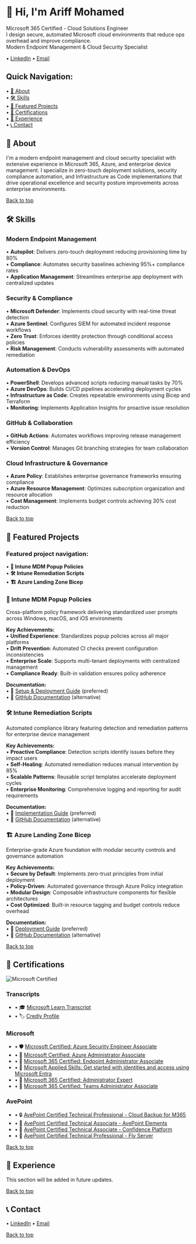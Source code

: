 # 👋 Hi, I'm Ariff Mohamed

Microsoft 365 Certified - Cloud Solutions Engineer  
I design secure, automated Microsoft cloud environments that reduce ops overhead and improve compliance.  
Modern Endpoint Management & Cloud Security Specialist

• [LinkedIn](https://www.linkedin.com/in/ariff-mohamed/) • [Email](mailto:aariff@outlook.co.nz)

## Quick Navigation:

• [📶 About](#about)  
• [🛠️ Skills](#skills)  
• [🚀 Featured Projects](#featured-projects)  
• [🏅 Certifications](#certifications)  
• [💼 Experience](#experience)  
• [📞 Contact](#contact)

## 📶 About

I'm a modern endpoint management and cloud security specialist with extensive experience in Microsoft 365, Azure, and enterprise device management. I specialize in zero-touch deployment solutions, security compliance automation, and Infrastructure as Code implementations that drive operational excellence and security posture improvements across enterprise environments.

[Back to top](#-hi-im-ariff-mohamed)

## 🛠️ Skills

### Modern Endpoint Management
• **Autopilot**: Delivers zero-touch deployment reducing provisioning time by 80%  
• **Compliance**: Automates security baselines achieving 95%+ compliance rates  
• **Application Management**: Streamlines enterprise app deployment with centralized updates

### Security & Compliance
• **Microsoft Defender**: Implements cloud security with real-time threat detection  
• **Azure Sentinel**: Configures SIEM for automated incident response workflows  
• **Zero Trust**: Enforces identity protection through conditional access policies  
• **Risk Management**: Conducts vulnerability assessments with automated remediation

### Automation & DevOps
• **PowerShell**: Develops advanced scripts reducing manual tasks by 70%  
• **Azure DevOps**: Builds CI/CD pipelines accelerating deployment cycles  
• **Infrastructure as Code**: Creates repeatable environments using Bicep and Terraform  
• **Monitoring**: Implements Application Insights for proactive issue resolution

### GitHub & Collaboration
• **GitHub Actions**: Automates workflows improving release management efficiency  
• **Version Control**: Manages Git branching strategies for team collaboration

### Cloud Infrastructure & Governance
• **Azure Policy**: Establishes enterprise governance frameworks ensuring compliance  
• **Azure Resource Management**: Optimizes subscription organization and resource allocation  
• **Cost Management**: Implements budget controls achieving 30% cost reduction

[Back to top](#-hi-im-ariff-mohamed)

## 🚀 Featured Projects

### Featured project navigation:
• **🔧 Intune MDM Popup Policies**  
• **🛠️ Intune Remediation Scripts**  
• **🏗️ Azure Landing Zone Bicep**

### 🔧 Intune MDM Popup Policies
Cross-platform policy framework delivering standardized user prompts across Windows, macOS, and iOS environments

**Key Achievements:**  
• **Unified Experience**: Standardizes popup policies across all major platforms  
• **Drift Prevention**: Automated CI checks prevent configuration inconsistencies  
• **Enterprise Scale**: Supports multi-tenant deployments with centralized management  
• **Compliance Ready**: Built-in validation ensures policy adherence

**Documentation:**  
• 📖 [Setup & Deployment Guide](https://ariff.nz/docs/intune-mdm-popup-policies) (preferred)  
• 📄 [GitHub Documentation](./docs/intune-mdm-setup.md) (alternative)

### 🛠️ Intune Remediation Scripts
Automated compliance library featuring detection and remediation patterns for enterprise device management

**Key Achievements:**  
• **Proactive Compliance**: Detection scripts identify issues before they impact users  
• **Self-Healing**: Automated remediation reduces manual intervention by 85%  
• **Scalable Patterns**: Reusable script templates accelerate deployment cycles  
• **Enterprise Monitoring**: Comprehensive logging and reporting for audit requirements

**Documentation:**  
• 📖 [Implementation Guide](https://ariff.nz/docs/intune-remediation-scripts) (preferred)  
• 📄 [GitHub Documentation](./docs/remediation-setup.md) (alternative)

### 🏗️ Azure Landing Zone Bicep
Enterprise-grade Azure foundation with modular security controls and governance automation

**Key Achievements:**  
• **Secure by Default**: Implements zero-trust principles from initial deployment  
• **Policy-Driven**: Automated governance through Azure Policy integration  
• **Modular Design**: Composable infrastructure components for flexible architectures  
• **Cost Optimized**: Built-in resource tagging and budget controls reduce overhead

**Documentation:**  
• 📖 [Deployment Guide](https://ariff.nz/docs/azure-landing-zone-bicep) (preferred)  
• 📄 [GitHub Documentation](./docs/azure-landing-zone-setup.md) (alternative)

[Back to top](#-hi-im-ariff-mohamed)

## 🏅 Certifications

![Microsoft Certified](https://camo.githubusercontent.com/873ed827/64ae4edf)

### Transcripts
- • 🎓 [Microsoft Learn Transcript](https://learn.microsoft.com/en-us/users/ariff-mohamed/transcript/73n4ki5ojwly24p?source=docs)
- • 🏷️ [Credly Profile](https://www.credly.com/users/ariff-mohamed)

### Microsoft
- • 🛡️ [Microsoft Certified: Azure Security Engineer Associate](https://learn.microsoft.com/api/credentials/share/en-us/Ariff-Mohamed/1DE42D8D3E20360F?8ac53fd9)
- • 🔧 [Microsoft Certified: Azure Administrator Associate](https://learn.microsoft.com/api/credentials/share/en-us/Ariff-Mohamed/27EA011B0DB995A?8ac53fd9)
- • 📱 [Microsoft 365 Certified: Endpoint Administrator Associate](https://learn.microsoft.com/api/credentials/share/en-us/Ariff-Mohamed/5E7B5535D853075?8ac53fd9)
- • 🧩 [Microsoft Applied Skills: Get started with identities and access using Microsoft Entra](https://learn.microsoft.com/api/credentials/share/en-us/Ariff-Mohamed/7CA3C54A4DAAF6D?8ac53fd9)
- • 👥 [Microsoft 365 Certified: Administrator Expert](https://learn.microsoft.com/api/credentials/share/en-us/Ariff-Mohamed/FFE73C769C6190B1?8ac53fd9)
- • 💬 [Microsoft 365 Certified: Teams Administrator Associate](https://learn.microsoft.com/api/credentials/share/en-us/Ariff-A/1FF2E73BDCAE576?9cde1e35)

### AvePoint
- • 🔒 [AvePoint Certified Technical Professional - Cloud Backup for M365](https://www.credly.com/badges/41165314/public_url)
- • 🧩 [AvePoint Certified Technical Associate - AvePoint Elements](https://www.credly.com/badges/9b33d9ab/public_url)
- • 🔐 [AvePoint Certified Technical Associate - Confidence Platform](https://www.credly.com/badges/47bfa023/public_url)
- • 🚀 [AvePoint Certified Technical Professional - Fly Server](https://www.credly.com/badges/c526d426/public_url)

[Back to top](#-hi-im-ariff-mohamed)

## 💼 Experience

This section will be added in future updates.

[Back to top](#-hi-im-ariff-mohamed)

## 📞 Contact

• [LinkedIn](https://www.linkedin.com/in/ariff-mohamed/) • [Email](mailto:aariff@outlook.co.nz)

[Back to top](#-hi-im-ariff-mohamed)
